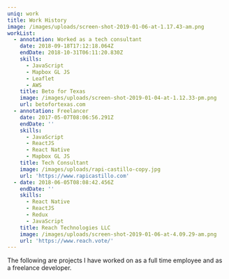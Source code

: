 ```yaml
---
uniq: work
title: Work History
image: /images/uploads/screen-shot-2019-01-06-at-1.17.43-am.png
workList:
  - annotation: Worked as a tech consultant
    date: 2018-09-18T17:12:18.064Z
    endDate: 2018-10-31T06:11:20.830Z
    skills:
      - JavaScript
      - Mapbox GL JS
      - Leaflet
      - AWS
    title: Beto for Texas
    image: /images/uploads/screen-shot-2019-01-04-at-1.12.33-pm.png
    url: betofortexas.com
  - annotation: Freelancer
    date: 2017-05-07T08:06:56.291Z
    endDate: ''
    skills:
      - JavaScript
      - ReactJS
      - React Native
      - Mapbox GL JS
    title: Tech Consultant
    image: /images/uploads/rapi-castillo-copy.jpg
    url: 'https://www.rapicastillo.com'
  - date: 2018-06-05T08:08:42.456Z
    endDate: ''
    skills:
      - React Native
      - ReactJS
      - Redux
      - JavaScript
    title: Reach Technologies LLC
    image: /images/uploads/screen-shot-2019-01-06-at-4.09.29-am.png
    url: 'https://www.reach.vote/'
---
```

The following are projects I have worked on as a full time employee and as a freelance developer.
